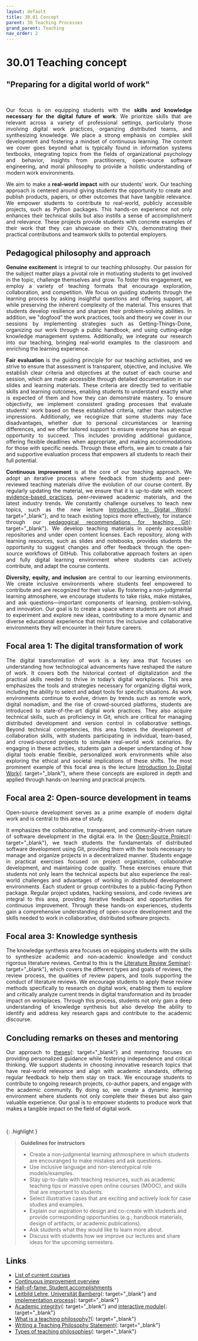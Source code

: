 ```yaml
---
layout: default
title: 30.01 Concept
parent: 30 Teaching Processes
grand_parent: Teaching
nav_order: 2
---
```


<style>
  p {
    text-align: justify;
  }
</style>

# 30.01 Teaching concept

## "Preparing for a digital world of work"

<br>

Our focus is on equipping students with the **skills and knowledge necessary for the digital future of work**.
We prioritize skills that are relevant across a variety of professional settings, particularly those involving digital work practices, organizing distributed teams, and synthesizing knowledge.
We place a strong emphasis on complex skill development and fostering a mindset of continuous learning.
The content we cover goes beyond what is typically found in information systems textbooks, integrating topics from the fields of organizational psychology and behavior, insights from practitioners, open-source software engineering, and moral philosophy to provide a holistic understanding of modern work environments.

We aim to make a **real-world impact** with our students' work. Our teaching approach is centered around giving students the opportunity to create and publish products, papers, or other outcomes that have tangible relevance.
We empower students to contribute to real-world, publicly accessible projects, such as Python packages.
This hands-on experience not only enhances their technical skills but also instills a sense of accomplishment and relevance.
These projects provide students with concrete examples of their work that they can showcase on their CVs, demonstrating their practical contributions and teamwork skills to potential employers.

## Pedagogical philosophy and approach

**Genuine excitement** is integral to our teaching philosophy.
Our passion for the subject matter plays a pivotal role in motivating students to get involved in the topic, challenge themselves and grow.
To foster this engagement, we employ a variety of teaching formats that encourage exploration, collaboration, and competition.
We focus on guiding students through the learning process by asking insightful questions and offering support, all while preserving the inherent complexity of the material.
This ensures that students develop resilience and sharpen their problem-solving abilities.
In addition, we "dogfood" the  work practices, tools and theory we cover in our sessions by implementing strategies such as Getting-Things-Done, organizing our work through a public handbook, and using cutting-edge knowledge management systems.
Additionally, we integrate our research into our teaching, bringing real-world examples to the classroom and enriching the learning experience.
<!-- see humanist teaching philosophies, https://www.indeed.com/career-advice/career-development/teaching-philosophies -->

**Fair evaluation** is the guiding principle for our teaching activities, and we strive to ensure that assessment is transparent, objective, and inclusive.
We establish clear criteria and objectives at the outset of each course and session, which are made accessible through detailed documentation in our slides and learning materials.
These criteria are directly tied to verifiable skills and learning outcomes, enabling students to understand exactly what is expected of them and how they can demonstrate mastery.
To ensure objectivity, we implement consistent grading processes that evaluate students' work based on these established criteria, rather than subjective impressions.
Additionally, we recognize that some students may face disadvantages, whether due to personal circumstances or learning differences, and we offer tailored support to ensure everyone has an equal opportunity to succeed.
This includes providing additional guidance, offering flexible deadlines when appropriate, and making accommodations for those with specific needs.
Through these efforts, we aim to create a fair and supportive evaluation process that empowers all students to reach their full potential.

**Continuous improvement** is at the core of our teaching approach.
We adopt an iterative process where feedback from students and peer-reviewed teaching materials drive the evolution of our course content.
By regularly updating the material, we ensure that it is up-to-date with recent [evidence-based practices](30.07.pedagogy.html#evidence-based-practice), peer-reviewed academic materials, and the latest industry trends.
We constantly challenge ourselves to teach new topics, such as the new lecture [Introduction to Digital Work](https://digital-work-lab.github.io/digital-work-lecture/){: target="_blank"}, and to teach existing topics more effectively, for instance through our [pedagogical recommendations for teaching Git](https://digital-work-lab.github.io/rethink-git-teaching/){: target="_blank"}.
We develop teaching materials in openly accessible repositories and under open content licenses.
Each repository, along with learning resources, such as slides and notebooks, provides students the opportunity to suggest changes and offer feedback through the open-source workflows of GitHub.
This collaborative approach fosters an open and fully digital learning environment where students can actively contribute, and adapt the course contents.

**Diversity, equity, and inclusion** are central to our learning environments.
We create inclusive environments where students feel empowered to contribute and are recognized for their value.
By fostering a non-judgmental learning atmosphere, we encourage students to take risks, make mistakes, and ask questions—important components of learning, problem-solving, and innovation.
Our goal is to create a space where students are not afraid to experiment and explore new ideas, contributing to a more dynamic and diverse educational experience that mirrors the inclusive and collaborative environments they will encounter in their future careers.

## Focal area 1: The digital transformation of work

The digital transformation of work is a key area that focuses on understanding how technological advancements have reshaped the nature of work.
It covers both the historical context of digitalization and the practical skills needed to thrive in today’s digital workplaces.
This area emphasizes the tools and strategies necessary for organizing digital work, including the ability to select and adapt tools for specific situations.
As work environments continue to evolve, driven by trends such as remote work, digital nomadism, and the rise of crowd-sourced platforms, students are introduced to state-of-the-art digital work practices.
They also acquire technical skills, such as proficiency in Git, which are critical for managing distributed development and version control in collaborative settings.
Beyond technical competencies, this area fosters the development of collaboration skills, with students participating in individual, team-based, and crowd-sourced projects to simulate real-world work scenarios.
By engaging in these activities, students gain a deeper understanding of how digital tools enable flexible, personalized work environments while also exploring the ethical and societal implications of these shifts.
The most prominent example of this focal area is the lecture [Introduction to Digital Work](https://digital-work-lab.github.io/digital-work-lecture/){: target="_blank"}, where these concepts are explored in depth and applied through hands-on learning and practical projects.

## Focal area 2: Open-source development in teams

Open-source development serves as a prime example of modern digital work and is central to this area of study.
<!-- , as noted by Baiyere, Schneider and Klein (2023), -->
It emphasizes the collaborative, transparent, and community-driven nature of software development in the digital era.
In the [Open-Source Project](https://digital-work-lab.github.io/open-source-project/){: target="_blank"}, we teach students the fundamentals of distributed software development using Git, providing them with the tools necessary to manage and organize projects in a decentralized manner.
Students engage in practical exercises focused on project organization, collaborative development, and maintaining code quality.
These exercises ensure that students not only learn the technical aspects but also experience the real-world challenges and advantages of working in distributed development environments.
Each student or group contributes to a public-facing Python package.
Regular project updates, hacking sessions, and code reviews are integral to this area, providing iterative feedback and opportunities for continuous improvement.
Through these hands-on experiences, students gain a comprehensive understanding of open-source development and the skills needed to work in collaborative, distributed software projects.

## Focal area 3: Knowledge synthesis

The knowledge synthesis area focuses on equipping students with the skills to synthesize academic and non-academic knowledge and conduct rigorous literature reviews.
Central to this is the [Literature Review Seminar](https://digital-work-lab.github.io/literature-review-seminar/){: target="_blank"}, which covers the different types and goals of reviews, the review process, the qualities of review papers, and tools supporting the conduct of literature reviews.
We encourage students to apply these review methods specifically to research on digital work, enabling them to explore and critically analyze current trends in digital transformation and its broader impact on workplaces.
Through this process, students not only gain a deep understanding of knowledge synthesis but also develop the ability to identify and address key research gaps and contribute to the academic discourse.

## Concluding remarks on theses and mentoring

Our approach to [theses](https://digital-work-lab.github.io/theses/){: target="_blank"} and mentoring focuses on providing personalized guidance while fostering independence and critical thinking.
We support students in choosing innovative research topics that have real-world relevance and align with academic standards, offering regular feedback to help them stay on track.
We encourage students to contribute to ongoing research projects, co-author papers, and engage with the academic community.
By doing so, we create a dynamic learning environment where students not only complete their theses but also gain valuable experience.
Our goal is to empower students to produce work that makes a tangible impact on the field of digital work.

<br>

{: .highlight }
> **Guidelines for instructors**
>
> - Create a non-judgmental learning athmosphere in which students are encouranged to make mistakes and ask questions.
> - Use inclusive language and non-stereotypical role models/examples.
> - Stay up-to-date with teaching resources, such as academic teaching tips or massive open online courses (MOOC), and skills that are important to students.
> - Select illustrative cases that are exciting and actively look for case studies and examples.
> - Explain our aspiration to design and co-create with students and provide corresponding opportunities (e.g., handbook materials, design of artifacts, or academic publications).
> - Ask students what they would like to learn more about.
> - Discuss with students how we improve our lectures and share ideas for the upcoming semesters.

## Links

- [List of current courses](30.02.courses.html)
- [Continuous improvement overview](30.22.improvements.html)
- [Hall-of-fame: Student accomplishments](30.41.hall_of_fame.html)
- [Leitbild Lehre, Universität Bamberg](https://www.uni-bamberg.de/lehre/verstaendnis-von-lehre/leitbild/){: target="_blank"} and [implementation process](https://www.uni-bamberg.de/zhd/projekte-prozessbegleitung/leitbild-lehre-implementierungsprozess/){: target="_blank"}
- [Academic integrity](https://uwaterloo.ca/library/research-supports/academic-integrity/undergraduate-academic-integrity-module){: target="_blank"} and [interactive module](https://contensis.uwaterloo.ca/sites/open/courses/UG-AIM/table-of-contents.aspx){: target="_blank"}
- [What is a teaching philosophy?](https://pce.sandiego.edu/teaching-philosophy-examples/){: target="_blank"}
- [Writing a Teaching Philosophy Statement](https://teaching.uwo.ca/awardsdossiers/teachingphilosophy.html){: target="_blank"}
- [Types of teaching philosophies](https://www.indeed.com/career-advice/career-development/teaching-philosophies){: target="_blank"}

<!--
Es geht hierbei nicht nur darum, Lerninhalte passiv zu erlernen, sondern vielmehr darum, diese auch kritisch zu hinterfragen und sich mit Kommilitonen auszutauschen. Das Lehrkonzept der Juniorprofessur greift dabei auf, dass ein analytisches, kritisches und vorrausschauendes Agieren und Denken, Studierenden dabei helfen kann, im späteren Unternehmensumfeld effektiver handeln zu können. Die Lehrveranstaltungen der Juniorprofessur sind daher so gestaltet, dass Studierende aktiv eingebunden werden und durch Übungen, Gruppenarbeiten und der Lösung von Problemfällen dazu befähigt werden, sich komplexen Diskussionen zu stellen.
-->

